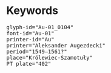 # Keywords
<pre>
glyph-id="Au-01_0104"
font-id="Au-01"
printer-id="Au"
printer="Aleksander Augezdecki"
period="1549–1561?"
place="Królewiec-Szamotuły"
PT plate="402"
</pre>
